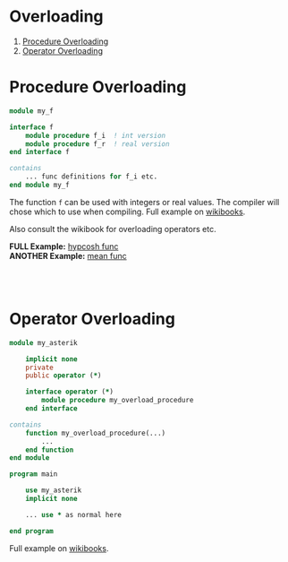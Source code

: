 # Overloading

1. [Procedure Overloading](#1)
2. [Operator Overloading](#2)

<a name="1"></a>
# Procedure Overloading

```fortran
module my_f

interface f
    module procedure f_i  ! int version
    module procedure f_r  ! real version
end interface f

contains
    ... func definitions for f_i etc.
end module my_f
```

The function `f` can be used with integers or real values. The compiler will chose which to use when compiling. Full example on [wikibooks](https://en.wikibooks.org/wiki/Fortran/language_extensions).

Also consult the wikibook for overloading operators etc.

**FULL Example:** [hypcosh func](../06_Functions_Subroutines/Exercise2/Part1/hypcosh.f90)      
**ANOTHER Example:** [mean func](../09_Modules/Exercise3/my_stats.f90)

<br></br>
<a name="2"></a>
# Operator Overloading

```fortran
module my_asterik

    implicit none
    private
    public operator (*)

    interface operator (*)
        module procedure my_overload_procedure
    end interface

contains
    function my_overload_procedure(...)
        ...
    end function
end module
```
```fortran
program main

    use my_asterik
    implicit none

    ... use * as normal here

end program
```

Full example on [wikibooks](https://en.wikibooks.org/wiki/Fortran/language_extensions).